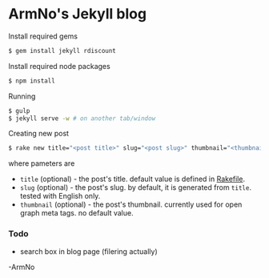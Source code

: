 # ArmNo's Jekyll blog

Install required gems

```sh
$ gem install jekyll rdiscount
```

Install required node packages

```sh
$ npm install
```

Running

```sh
$ gulp
$ jekyll serve -w # on another tab/window
```

Creating new post

```sh
$ rake new title="<post title>" slug="<post slug>" thumbnail="<thumbnail image url>"
```

where pameters are

- `title` (optional) - the post's title. default value is defined in [Rakefile](https://github.com/armno/armno.github.io/blob/master/Rakefile#L7).
- `slug` (optional) - the post's slug. by default, it is generated from `title`. tested with English only.
- `thumbnail` (optional) - the post's thumbnail. currently used for open graph meta tags. no default value.

### Todo

- search box in blog page (filering actually)

-ArmNo
